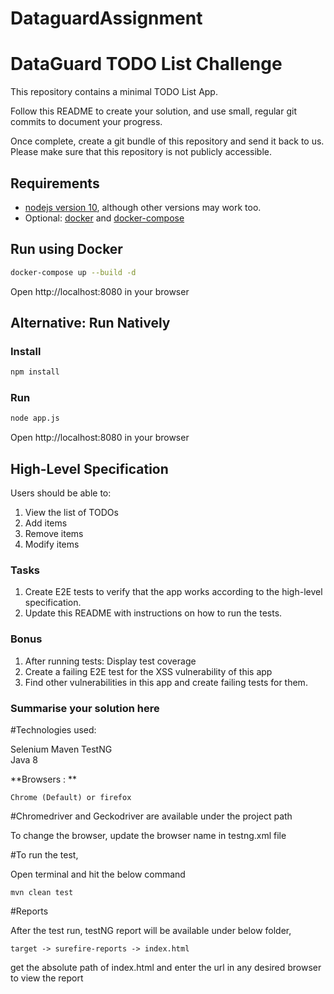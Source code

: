 # DataguardAssignment

# DataGuard TODO List Challenge

This repository contains a minimal TODO List App.

Follow this README to create your solution, and use small, regular git
commits to document your progress.

Once complete, create a git bundle of this repository and send it back
to us. Please make sure that this repository is not publicly accessible.

## Requirements

- [nodejs version 10](https://nodejs.org/), although other versions may
  work too.
- Optional: [docker](https://docs.docker.com/) and [docker-compose](https://docs.docker.com/compose/)

## Run using Docker

```sh
docker-compose up --build -d
```

Open http://localhost:8080 in your browser

## Alternative: Run Natively

### Install

```sh
npm install
```

### Run

```sh
node app.js
```

Open http://localhost:8080 in your browser

## High-Level Specification

Users should be able to:

1. View the list of TODOs
2. Add items
3. Remove items
4. Modify items

### Tasks

1. Create E2E tests to verify that the app works according to the
   high-level specification.
2. Update this README with instructions on how to run the tests.

### Bonus

1. After running tests: Display test coverage
2. Create a failing E2E test for the XSS vulnerability of this app
3. Find other vulnerabilities in this app and create failing tests for
   them.

### Summarise your solution here

#Technologies used:

Selenium
Maven
TestNG  
Java 8


**Browsers : **

    Chrome (Default) or firefox 

#Chromedriver and Geckodriver are available under the project path

To change the browser, update the browser name in testng.xml file

#To run the test,

Open terminal and hit the below command

    mvn clean test

#Reports

After the test run, testNG report will be available under below folder,

    target -> surefire-reports -> index.html

get the absolute path of index.html and enter the url in any desired browser to view the report
